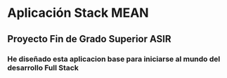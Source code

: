 # Aplicación Stack MEAN
 ## Proyecto Fin de Grado Superior ASIR
 ### He diseñado esta aplicacion base para iniciarse al mundo del desarrollo Full Stack
